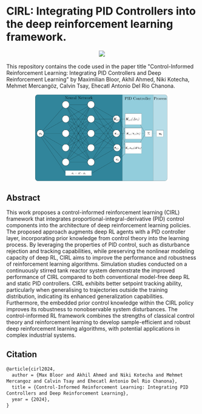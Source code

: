 # CIRL: Integrating PID Controllers into the deep reinforcement learning framework.
<p align="center">
      <a href="https://github.com/astral-sh/ruff">
        <img src="https://img.shields.io/endpoint?url=https://raw.githubusercontent.com/astral-sh/ruff/main/assets/badge/v2.json" /></a>
</p>
This repository contains the code used in the paper title "Control-Informed Reinforcement Learning: Integrating PID Controllers and Deep Reinforcement Learning" by Maximilian Bloor, Akhil Ahmed, Niki Kotecha, Mehmet Mercangöz, Calvin Tsay, Ehecatl Antonio Del Rio Chanona.


<p align="center">
  <img src="./plots/RL-PID Diagram.png" width="70%">
</P>

## Abstract

This work proposes a control-informed reinforcement learning (CIRL) framework that integrates proportional-integral-derivative (PID) control components into the architecture of deep reinforcement learning policies. The proposed approach augments deep RL agents with a PID controller layer, incorporating prior knowledge from control theory into the learning process. By leveraging the properties of PID control, such as disturbance rejection and tracking capabilities, while preserving the nonlinear modeling capacity of deep RL, CIRL aims to improve the performance and robustness of reinforcement learning algorithms. Simulation studies conducted on a continuously stirred tank reactor system demonstrate the improved performance of CIRL compared to both conventional model-free deep RL and static PID controllers. CIRL exhibits better setpoint tracking ability, particularly when generalising to trajectories outside the training distribution, indicating its enhanced generalization capabilities. Furthermore, the embedded prior control knowledge within the CIRL policy improves its robustness to nonobservable system disturbances. The control-informed RL framework combines the strengths of classical control theory and reinforcement learning to develop sample-efficient and robust deep reinforcement learning algorithms, with potential applications in complex industrial systems.

## Citation

```
@article{cirl2024,
  author = {Max Bloor and Akhil Ahmed and Niki Kotecha and Mehmet Mercangoz and Calvin Tsay and Ehecatl Antonio Del Rio Chanona},
  title = {Control-Informed Reinforcement Learning: Integrating PID Controllers and Deep Reinforcement Learning},
  year = {2024},
}
```
